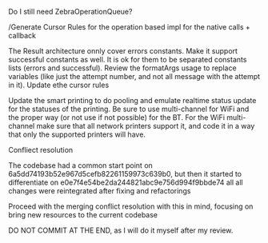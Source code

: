 Do I still need ZebraOperationQueue?

/Generate Cursor Rules for the operation based impl for the native calls + callback


The Result architecture onnly cover errors constants. Make it support successful constants as well. It is ok for them to be separated constants lists (errors and successful). Review the formatArgs usage to replace variables (like just the attempt number, and not all message with the attempt in it). Update ethe cursor rules

Update the smart printing to do pooling and emulate realtime status update for the statuses of the printing. Be sure to use multi-channel for WiFi and the proper way (or not use if not possible) for the BT. For the WiFi multi-channel make sure that all network printers support it, and code it in a way that only the supported printers will have.


Confliect resolution


The codebase had a common start point on 6a5dd74193b52e967d5cefb82261159973c639b0, but then it started to differentiate on e0e7f4e54be2da244821abc9e756d994f9bbde74 all all changes were reintegrated after fixing and refactorings

Proceed with the merging conflict resolution with this in mind, focusing on bring new resources to the current codebase

DO NOT COMMIT AT THE END, as I will do it myself after my review.
